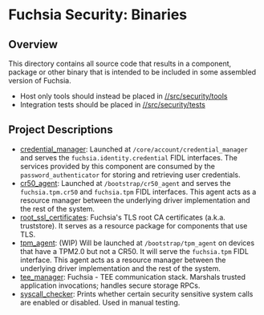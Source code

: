 # Fuchsia Security: Binaries
## Overview
This directory contains all source code that results in a component, package
or other binary that is intended to be included in some assembled version
of Fuchsia.

- Host only tools should instead be placed in [//src/security/tools](//src/security/tools)
- Integration tests should be placed in [//src/security/tests](//src/security/tests)

## Project Descriptions
* [credential\_manager](//src/security/bin/credential_manager): Launched at
  `/core/account/credential_manager` and serves the `fuchsia.identity.credential` FIDL
  interfaces. The services provided by this component are consumed by the
  `password_authenticator` for storing and retrieving user credentials.
* [cr50\_agent](//src/security/bin/cr50_agent): Launched at `/bootstrap/cr50_agent` and
  serves the `fuchsia.tpm.cr50` and `fuchsia.tpm` FIDL interfaces. This agent acts as
  a resource manager between the underlying driver implementation and the rest of the
  system.
* [root\_ssl\_certificates](//src/security/bin/root_ssl_certificates): Fuchsia's
  TLS root CA certificates (a.k.a. truststore). It serves as a resource package
  for components that use TLS.
* [tpm\_agent](//src/security/bin/tpm_agent): (WIP) Will be launched at `/bootstrap/tpm_agent`
  on devices that have a TPM2.0 but not a CR50. It will serve the `fuchsia.tpm` FIDL interface.
  This agent acts as a resource manager between the underlying driver implementation and
  the rest of the system.
* [tee\_manager](//src/security/bin/tee_manager): Fuchsia - TEE communication
  stack. Marshals trusted application invocations; handles secure storage RPCs.
* [syscall\_checker](//src/security/bin/syscall_checker): Prints whether certain
  security sensitive system calls are enabled or disabled. Used in manual testing.
